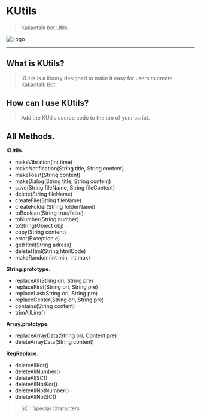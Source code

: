 # KUtils
> Kakaotalk bot Utils.

![Logo](https://blogthumb.pstatic.net/MjAxOTAxMTFfMTYy/MDAxNTQ3MjE3MjYyMjAy.zu4YQKbqflkpqmk-Pz7L4dSJzYk_wJJQeH_bDo8un-Ig.eAxgLcgXSHwmtCIp6M1Dt29feaL4_Ck9To7PAdw2xVMg.GIF.wltjdqls5304/logo.gif?type=w2)

-------

## What is KUtils?
> KUtils is a library designed to make it easy for users to create Kakaotalk Bot.

## How can I use KUtils?
> Add the KUtils source code to the top of your script.

## All Methods.
**KUtils.**
- makeVibration(int time)
- makeNotification(String title, String content)
- makeToast(String content)
- makeDialog(String title, String content)
- save(String fileName, String fileContent)
- delete(String fileName)
- createFile(String fileName)
- createFolder(String folderName)
- toBoolean(String true/false)
- toNumber(String number)
- toString(Object obj)
- copy(String content)
- error(Exception e)
- getHtml(String adress)
- deleteHtml(String htmlCode)
- makeRandom(int min, int max)

**String.prototype.**
- replaceAll(String ori, String pre)
- replaceFirst(String ori, String pre)
- replaceLast(String ori, String pre)
- replaceCenter(String ori, String pre)
- contains(String content)
- trimAllLine()

**Array.prototype.**
- replaceArrayData(String ori, Content pre)
- deleteArrayData(String content)

**RegReplace.**
- deleteAllKor()
- deleteAllNumber()
- deleteAllSC()
- deleteAllNotKor()
- deleteAllNotNumber()
- deleteAllNotSC()
> SC : Special Characters